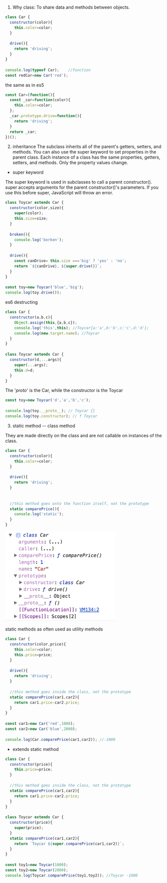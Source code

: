 1. Why class:
To share data and methods between objects.

```javascript
class Car {
  constructor(color){
    this.color=color;
  }

  drive(){
    return 'driving';
  }
}

console.log(typeof Car);    //function
const redCar=new Car('red');
```
the same as in es5
```javascript
const Car=(function(){
  const _car=function(color){
    this.color=color;
  };
  _car.prototype.drive=function(){
    return 'driving';
  }
  return _car;
})();
```
2. inheritance
The subclass inherits all of the parent's getters, setters, and methods. You can also use the super keyword to set properties in the parent class. Each instance of a class has the same properties, getters, setters, and methods. Only the property values change.

* super keyword

The super keyword is used in subclasses to call a parent constructor(). super accepts arguments for the parent constructor()'s parameters. If you use this before super, JavaScript will throw an error.

```javascript
class Toycar extends Car {
  constructor(color,size){
    super(color);
    this.size=size;
  }

  broken(){
    console.log('borken');
  }

  drive(){
    const canDrive= this.size ==='big' ? 'yes' : 'no';
    return `${canDrive}, ${super.drive()}`;
  }
}

const toy=new Toycar('blue','big');
console.log(toy.drive());
```
es6 destructing
```javascript
class Car {
  constructor(a,b,c){
    Object.assign(this,{a,b,c});
    console.log('this',this); //Toycar{a:'a',b:'b',c:'c',d:'d'};
    console.log(new.target.name); //Toycar
  }
}

class Toycar extends Car {
  constructor(d,...args){
    super(...args);
    this.d=d;
  }
}


```
The '_proto_' is the Car, while the constructor is the Toycar
```javascript
const toy=new Toycar('d','a','b','c');

console.log(toy.__proto__); // Toycar {}
console.log(toy.constructor); // f Toycar
```
3. static method -- class method

They are made directly on the class and are not callable on instances of the class. 

```javascript
class Car {
  constructor(color){
    this.color=color;
  }

  drive(){
    return 'driving';
  }
  

  //this method goes onto the function itself, not the prototype
  static comparePrice(){
    console.log('static');
  }
}

```
<img src="https://github.com/zhaaaa7/javascript/blob/master/img/static-method.png" alt="staticmethod" width="350px" />

static methods as often used as utility methods
```javascript
class Car {
  constructor(color,price){
    this.color=color;
    this.price=price;
  }

  drive(){
    return 'driving';
  }  

  //this method goes inside the class, not the prototype
  static comparePrice(car1,car2){
    return car1.price-car2.price;
  }
}

const car1=new Car('red',1000);
const car2=new Car('blue',2000);

console.log(Car.comparePrice(car1,car2)); //-1000
```
* extends static method
```javascript
class Car {
  constructor(price){
    this.price=price;
  }

  //this method goes inside the class, not the prototype
  static comparePrice(car1,car2){
    return car1.price-car2.price;
  }
}

class Toycar extends Car {
  constructor(price){
    super(price);
  }
  static comparePrice(car1,car2){
    return `Toycar ${super.comparePrice(car1,car2)}`;
  }
}

const toy1=new Toycar(1000);
const toy2=new Toycar(2000);
console.log(Toycar.comparePrice(toy1,toy2)); //Toycar -1000
```
